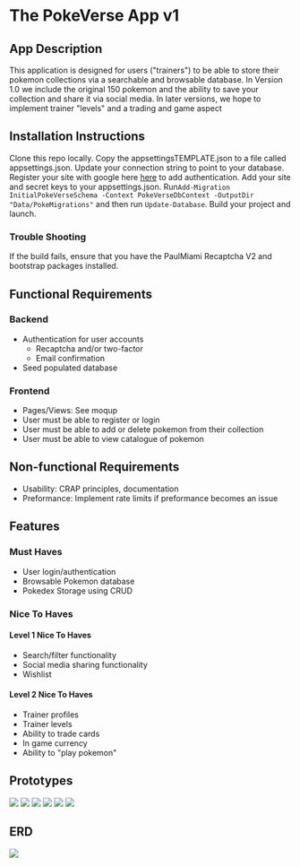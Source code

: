 # The PokeVerse App v1

## App Description

This application is designed for users ("trainers") to be able to store their pokemon collections via a searchable and browsable database. In Version 1.0 we include the original 150 pokemon and the ability to save your collection and share it via social media. In later versions, we hope to implement trainer "levels" and a trading and game aspect

## Installation Instructions

Clone this repo locally. Copy the appsettingsTEMPLATE.json to a file called appsettings.json. Update your connection string to point to your database. Register your site with google here [here](https://https://www.google.com/recaptcha/) to add authentication. Add your site and secret keys to your appsettings.json. Run`Add-Migration InitialPokeVerseSchema -Context PokeVerseDbContext -OutputDir "Data/PokeMigrations"` and then run `Update-Database`. Build your project and launch.  

### Trouble Shooting

If the build fails, ensure that you have the PaulMiami Recaptcha V2 and bootstrap packages installed. 

## Functional Requirements

### Backend 
- Authentication for user accounts
    - Recaptcha and/or two-factor
    - Email confirmation
- Seed populated database

### Frontend
- Pages/Views: See moqup
- User must be able to register or login
- User must be able to add or delete pokemon from their collection
- User must be able to view catalogue of pokemon

## Non-functional Requirements
- Usability: CRAP principles, documentation
- Preformance: Implement rate limits if preformance becomes an issue

## Features

### Must Haves
- User login/authentication
- Browsable Pokemon database
- Pokedex Storage using CRUD

### Nice To Haves
#### Level 1 Nice To Haves
- Search/filter functionality
- Social media sharing functionality
- Wishlist

#### Level 2 Nice To Haves
- Trainer profiles
- Trainer levels
- Ability to trade cards
- In game currency
- Ability to "play pokemon"

## Prototypes
![](https://i.imgur.com/fqVEAml.png)
![](https://i.imgur.com/9QKPLYo.png)
![](https://i.imgur.com/dZ1ZKHX.png)
![](https://i.imgur.com/fE8rkqS.png)
![](https://i.imgur.com/7oZyssQ.png)
![](https://i.imgur.com/lHhqLd2.png)



## ERD
![](https://i.imgur.com/HmHVeNg.png)

